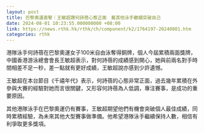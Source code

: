 ```yaml
---
layout: post
title: 巴黎奧運直擊｜王敏超讚何詩蓓心態正面　冀其他泳手繼續突破自己
date: 2024-08-01 10:23:55.000000000 +08:00
link: https://news.rthk.hk/rthk/ch/component/k2/1764197-20240801.htm
categories: rthk
---
```


港隊泳手何詩蓓在巴黎奧運女子100米自由泳奪得銅牌，個人今屆累積兩面獎牌，中國香港游泳總會會長王敏超表示，對何詩蓓的成績感到開心，她與前兩名對手時間相差不足一秒，差一點就有更好成績，王敏超說亦感到少許遺憾。

王敏超在本台節目《千禧年代》表示，何詩蓓的心態非常正面，過去幾年累積在外參與大賽的經驗對她而言很關鍵，又形容何詩蓓為人低調，專注賽事，是成功的重要原因。

其他港隊泳手在巴黎奧運仍有賽事，王敏超期望他們有機會突破個人最佳成績，同時累積經驗，為未來其他大型賽事做準備。他希望港隊泳手繼續保持人數，相信有利爭取更多獎項。
